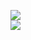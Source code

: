 [![](https://img.shields.io/badge/Made%20With-Github%20Spray-lightgrey.svg?style=for-the-badge&logo=github)](https://github.com/Annihil/github-spray#18074)  
[![](https://i.imgur.com/2DrTn0Z.gif)](https://github.com/Annihil/github-spray)